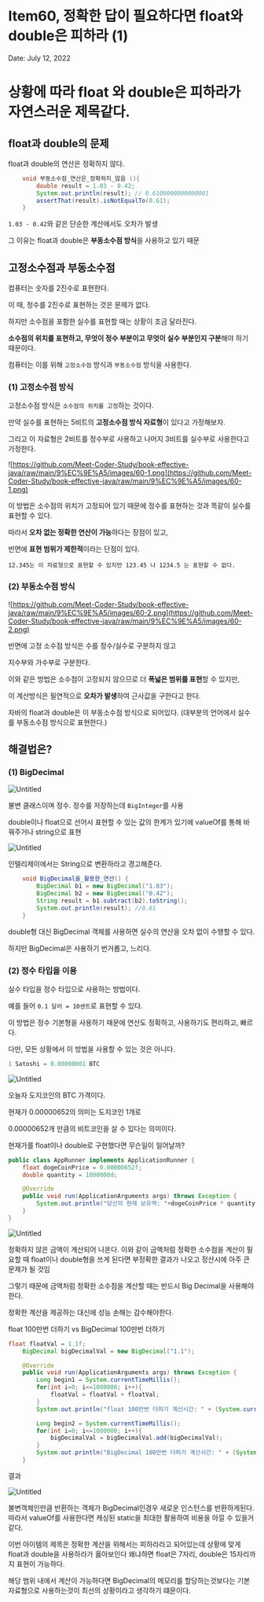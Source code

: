 # Item60, 정확한 답이 필요하다면 float와 double은 피하라 (1)

Date: July 12, 2022

# 상황에 따라 float 와 double은 피하라가 자연스러운 제목같다.

## **float과 double의 문제**

float과 double의 연산은 정확하지 않다.

```java
    void 부동소수점_연산은_정확하지_않음 (){
        double result = 1.03 - 0.42;
        System.out.println(result); // 0.6100000000000001
        assertThat(result).isNotEqualTo(0.61);
    }
```

`1.03 - 0.42`와 같은 단순한 계산에서도 오차가 발생

그 이유는 float과 double은 **부동소수점 방식**을 사용하고 있기 때문

## **고정소수점과 부동소수점**

컴퓨터는 숫자를 2진수로 표현한다.

이 때, 정수를 2진수로 표현하는 것은 문제가 없다.

하지만 소수점을 포함한 실수를 표현할 때는 상황이 조금 달라진다.

**소수점의 위치를 표현하고, 무엇이 정수 부분이고 무엇이 실수 부분인지 구분**해야 하기 때문이다.

컴퓨터는 이를 위해 `고정소수점` 방식과 `부동소수점` 방식을 사용한다.

### **(1) 고정소수점 방식**

고정소수점 방식은 `소수점의 위치를 고정`하는 것이다.

만약 실수를 표현하는 5비트의 **고정소수점 방식 자료형**이 있다고 가정해보자.

그리고 이 자료형은 2비트를 정수부로 사용하고 나머지 3비트를 실수부로 사용한다고 가정한다.

![https://github.com/Meet-Coder-Study/book-effective-java/raw/main/9%EC%9E%A5/images/60-1.png](https://github.com/Meet-Coder-Study/book-effective-java/raw/main/9%EC%9E%A5/images/60-1.png)

이 방법은 소수점의 위치가 고정되어 있기 때문에 정수를 표현하는 것과 똑같이 실수를 표현할 수 있다.

따라서 **오차 없는 정확한 연산이 가능**하다는 장점이 있고,

반면에 **표현 범위가 제한적**이라는 단점이 있다.

`12.345는 이 자료형으로 표현할 수 있지만
123.45 나 1234.5 는 표현할 수 없다.`

### **(2) 부동소수점 방식**

![https://github.com/Meet-Coder-Study/book-effective-java/raw/main/9%EC%9E%A5/images/60-2.png](https://github.com/Meet-Coder-Study/book-effective-java/raw/main/9%EC%9E%A5/images/60-2.png)

반면에 고정 소수점 방식은 수를 정수/실수로 구분하지 않고

지수부와 가수부로 구분한다.

이와 같은 방법은 소수점이 고정되지 않으므로 더 **폭넓은 범위를 표현**할 수 있지만,

이 계산방식은 필연적으로 **오차가 발생**하여 근사값을 구한다고 한다.

자바의 float과 double은 이 부동소수점 방식으로 되어있다. (대부분의 언어에서 실수를 부동소수점 방식으로 표현한다.)

## **해결법은?**

### **(1) BigDecimal**

![Untitled](Item60,%20%E1%84%8C%E1%85%A5%E1%86%BC%E1%84%92%E1%85%AA%E1%86%A8%E1%84%92%E1%85%A1%E1%86%AB%20%E1%84%83%E1%85%A1%E1%86%B8%E1%84%8B%E1%85%B5%20%E1%84%91%E1%85%B5%E1%86%AF%E1%84%8B%E1%85%AD%E1%84%92%E1%85%A1%E1%84%83%E1%85%A1%E1%84%86%E1%85%A7%E1%86%AB%20float%E1%84%8B%E1%85%AA%20doubl%20f8fbb11f74dc43b090658f211c1e959f/Untitled.png)

불변 클래스이며 정수. 정수를 저장하는데 `BigInteger`를 사용 

double이나 float으로 선어시 표현할 수 있는 값의 한계가 있기에 valueOf를 통해 바꿔주거나 string으로 표현

![Untitled](Item60,%20%E1%84%8C%E1%85%A5%E1%86%BC%E1%84%92%E1%85%AA%E1%86%A8%E1%84%92%E1%85%A1%E1%86%AB%20%E1%84%83%E1%85%A1%E1%86%B8%E1%84%8B%E1%85%B5%20%E1%84%91%E1%85%B5%E1%86%AF%E1%84%8B%E1%85%AD%E1%84%92%E1%85%A1%E1%84%83%E1%85%A1%E1%84%86%E1%85%A7%E1%86%AB%20float%E1%84%8B%E1%85%AA%20doubl%20f8fbb11f74dc43b090658f211c1e959f/Untitled%201.png)

인텔리제이에서는 String으로 변환하라고 경고해준다.

```java
    void BigDecimal을_활용한_연산() {
        BigDecimal b1 = new BigDecimal("1.03");
        BigDecimal b2 = new BigDecimal("0.42");
        String result = b1.subtract(b2).toString();
        System.out.println(result);	//0.61
    }
```

double형 대신 BigDecimal 객체를 사용하면 실수의 연산을 오차 없이 수행할 수 있다.

하지만 BigDecimal은 사용하기 번거롭고, 느리다.

### **(2) 정수 타입을 이용**

실수 타입을 정수 타입으로 사용하는 방법이다.

예를 들어 `0.1 달러 = 10센트`로 표현할 수 있다.

이 방법은 정수 기본형을 사용하기 때문에 연산도 정확하고, 사용하기도 편리하고, 빠르다.

다만, 모든 상황에서 이 방법을 사용할 수 있는 것은 아니다.

```java
1 Satoshi = 0.00000001 BTC
```

![Untitled](Item60,%20%E1%84%8C%E1%85%A5%E1%86%BC%E1%84%92%E1%85%AA%E1%86%A8%E1%84%92%E1%85%A1%E1%86%AB%20%E1%84%83%E1%85%A1%E1%86%B8%E1%84%8B%E1%85%B5%20%E1%84%91%E1%85%B5%E1%86%AF%E1%84%8B%E1%85%AD%E1%84%92%E1%85%A1%E1%84%83%E1%85%A1%E1%84%86%E1%85%A7%E1%86%AB%20float%E1%84%8B%E1%85%AA%20doubl%20f8fbb11f74dc43b090658f211c1e959f/Untitled%202.png)

오늘자 도지코인의 BTC 가격이다. 

현재가 0.00000652의 의미는 도지코인 1개로 

0.00000652개 만큼의 비트코인을 살 수 있다는 의미이다.

현재가를 float이나 double로 구현했다면 무슨일이 일어날까?

```java
public class AppRunner implements ApplicationRunner {
    float dogeCoinPrice = 0.00000652f;
    double quantity = 1000000d;

    @Override
    public void run(ApplicationArguments args) throws Exception {
        System.out.println("당신의 현재 보유액: "+dogeCoinPrice * quantity);
    }
}
```

![Untitled](Item60,%20%E1%84%8C%E1%85%A5%E1%86%BC%E1%84%92%E1%85%AA%E1%86%A8%E1%84%92%E1%85%A1%E1%86%AB%20%E1%84%83%E1%85%A1%E1%86%B8%E1%84%8B%E1%85%B5%20%E1%84%91%E1%85%B5%E1%86%AF%E1%84%8B%E1%85%AD%E1%84%92%E1%85%A1%E1%84%83%E1%85%A1%E1%84%86%E1%85%A7%E1%86%AB%20float%E1%84%8B%E1%85%AA%20doubl%20f8fbb11f74dc43b090658f211c1e959f/Untitled%203.png)

정확하지 않은 금액이 계산되어 나온다. 이와 같이 금액처럼 정확한 소수점을 계산이 필요할 때 float이나 double형을 쓰게 된다면 부정확한 결과가 나오고 정산시에 아주 큰 문제가 될 것임

그렇기 때문에 금액처럼 정확한 소수점을 계산할 때는 반드시 Big Decimal을 사용해야 한다.

정확한 계산을 제공하는 대신에 성능 손해는 감수해야한다.

float 100만번 더하기 vs BigDecimal 100만번 더하기

```java
float floatVal = 1.1f;
    BigDecimal bigDecimalVal = new BigDecimal("1.1");

    @Override
    public void run(ApplicationArguments args) throws Exception {
        Long begin1 = System.currentTimeMillis();
        for(int i=0; i<=1000000; i++){
            floatVal = floatVal + floatVal;
        }
        System.out.println("float 100만번 더하기 계산시간: " + (System.currentTimeMillis() - begin1));

        Long begin2 = System.currentTimeMillis();
        for(int i=0; i<=1000000; i++){
            bigDecimalVal = bigDecimalVal.add(bigDecimalVal);
        }
        System.out.println("BigDecimal 100만번 더하기 계산시간: " + (System.currentTimeMillis() - begin2));
    }
```

결과

![Untitled](Item60,%20%E1%84%8C%E1%85%A5%E1%86%BC%E1%84%92%E1%85%AA%E1%86%A8%E1%84%92%E1%85%A1%E1%86%AB%20%E1%84%83%E1%85%A1%E1%86%B8%E1%84%8B%E1%85%B5%20%E1%84%91%E1%85%B5%E1%86%AF%E1%84%8B%E1%85%AD%E1%84%92%E1%85%A1%E1%84%83%E1%85%A1%E1%84%86%E1%85%A7%E1%86%AB%20float%E1%84%8B%E1%85%AA%20doubl%20f8fbb11f74dc43b090658f211c1e959f/Untitled%204.png)

불변객체인만큼 반환하는 객체가 BigDecimal인경우 새로운 인스턴스를 반환하게된다. 따라서 valueOf를 사용한다면 캐싱된 static을 최대한 활용하여 비용을 아낄 수 있을거같다.

이번 아이템의 제목은 정확한 계산을 위해서는 피하라라고 되어있는데 상황에 맞게 float과 double을 사용하라가 옳아보인다 왜냐하면 float은 7자리, double은 15자리까지 표현이 가능하다.

해당 범위 내에서 계산이 가능하다면 BigDecimal의 메모리를 할당하는것보다는 기본 자료형으로 사용하는것이 최선의 상황이라고 생각하기 떄문이다.
